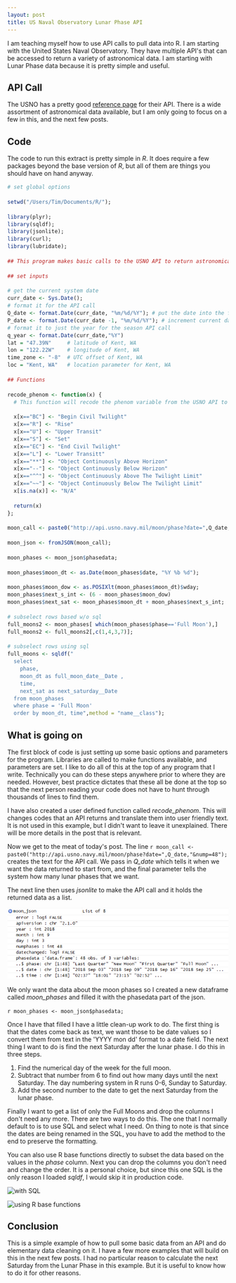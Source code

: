 ```yaml
---
layout: post
title: US Naval Observatory Lunar Phase API
---
```


I am teaching myself how to use API calls to pull data into R.  I am starting with the United States Naval Observatory.  They have multiple API's that can be accessed to return a variety of astronomical data.  I am starting with Lunar Phase data because it is pretty simple and useful.

## API Call

The USNO has a pretty good [reference page](http://aa.usno.navy.mil/data/docs/api.php) for their API.  There is a wide assortment of astronomical data available, but I am only going to focus on a few in this, and the next few posts.

## Code

The code to run this extract is pretty simple in *R*.  It does require a few packages beyond the base version of *R*, but all of them are things you should have on hand anyway.

``` r
# set global options

setwd("/Users/Tim/Documents/R/"); 

library(plyr);
library(sqldf);
library(jsonlite);
library(curl);
library(lubridate);

## This program makes basic calls to the USNO API to return astronomical data

## set inputs

# get the current system date
curr_date <- Sys.Date();
# format it for the API call
Q_date <- format.Date(curr_date, "%m/%d/%Y"); # put the date into the format used by the API
P_date <- format.Date(curr_date -1, "%m/%d/%Y"); # increment current date by -1 in API format
# format it to just the year for the season API call
q_year <- format.Date(curr_date,"%Y")
lat = "47.39N"     # latitude of Kent, WA
lon = "122.22W"    # longitude of Kent, WA
time_zone <- "-8"  # UTC offset of Kent, WA
loc = "Kent, WA"   # location parameter for Kent, WA

## Functions

recode_phenom <- function(x) {
  # This function will recode the phenom variable from the USNO API to a full text version for easy reading
  
  x[x=="BC"] <- "Begin Civil Twilight"
  x[x=="R"] <- "Rise"
  x[x=="U"] <- "Upper Transit"
  x[x=="S"] <- "Set"
  x[x=="EC"] <- "End Civil Twilight"
  x[x=="L"] <- "Lower Transitt"
  x[x=="**"] <- "Object Continuously Above Horizon"
  x[x=="--"] <- "Object Continuously Below Horizon"
  x[x=="^^"] <- "Object Continuously Above The Twilight Limit"
  x[x=="~~"] <- "Object Continuously Below The Twilight Limit"
  x[is.na(x)] <- "N/A"
  
  return(x)
};

moon_call <- paste0("http://api.usno.navy.mil/moon/phase?date=",Q_date,"&nump=48");

moon_json <- fromJSON(moon_call);

moon_phases <- moon_json$phasedata;

moon_phases$moon_dt <- as.Date(moon_phases$date, "%Y %b %d");

moon_phases$moon_dow <- as.POSIXlt(moon_phases$moon_dt)$wday;
moon_phases$next_s_int <- (6 - moon_phases$moon_dow)
moon_phases$next_sat <- moon_phases$moon_dt + moon_phases$next_s_int;

# subselect rows based w/o sql
full_moons2 <- moon_phases[ which(moon_phases$phase=='Full Moon'),]
full_moons2 <- full_moons2[,c(1,4,3,7)];

# subselect rows using sql
full_moons <- sqldf("
  select
    phase,
    moon_dt as full_moon_date__Date ,
    time,
    next_sat as next_saturday__Date
  from moon_phases
  where phase = 'Full Moon'
  order by moon_dt, time",method = "name__class");

```

## What is going on

The first block of code is just setting up some basic options and parameters for the program.  Libraries are called to make functions available, and parameters are set.  I like to do all of this at the top of any program that I write.  Technically you can do these steps anywhere prior to where they are needed.  However, best practice dictates that these all be done at the top so that the next person reading your code does not have to hunt through thousands of lines to find them.

I have also created a user defined function called _recode_phenom_.  This will changes codes that an API returns and translate them into user friendly text.  It is not used in this example, but I didn't want to leave it unexplained.  There will be more details in the post that is relevant.

Now we get to the meat of today's post.  The line ```r moon_call <- paste0("http://api.usno.navy.mil/moon/phase?date=",Q_date,"&nump=48");``` creates the text for the API call.  We pass in _Q_date_ which tells it when we want the data returned to start from, and the final parameter tells the system how many lunar phases that we want.

The next line then uses *jsonlite* to make the API call and it holds the returned data as a list.

![moon phases json list](/images/20180904-moon-phases-raw.PNG)

We only want the data about the moon phases so I created a new dataframe called *moon_phases* and filled it with the phasedata part of the json.

```r moon_phases <- moon_json$phasedata; ```

Once I have that filled I have a little clean-up work to do.  The first thing is that the dates come back as text, we want those to be date values so I convert them from text in the 'YYYY mon dd' format to a date field.  The next thing I want to do is find the next Saturday after the lunar phase.  I do this in three steps.

1. Find the numerical day of the week for the full moon.
2. Subtract that number from 6 to find out how many days until the next Saturday.  The day numbering system in R runs 0-6, Sunday to Saturday.
3. Add the second number to the date to get the next Saturday from the lunar phase.

Finally I want to get a list of only the Full Moons and drop the columns I don't need any more.  There are two ways to do this.  The one that I normally default to is to use SQL and select what I need.  On thing to note is that since the dates are being renamed in the SQL, you have to add the method to the end to preserve the formatting.

You can also use R base functions directly to subset the data based on the values in the *phase* column.  Next you can drop the columns you don't need and change the order.  It is a personal choice, but since this one SQL is the only reason I loaded *sqldf*, I would skip it in production code.

![with SQL](/images/20180904-full-moons.PNG)

![using R base functions](/images/20180904-full-moons2.PNG)

## Conclusion

This is a simple example of how to pull some basic data from an API and do elementary data cleaning on it.  I have a few more examples that will build on this in the next few posts.  I had no particular reason to calculate the next Saturday from the Lunar Phase in this example.  But it is useful to know how to do it for other reasons.
